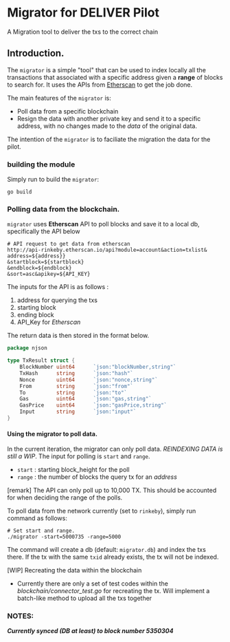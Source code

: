 # Migrator for DELIVER Pilot
A Migration tool to deliver the txs to the correct chain

## Introduction.

The `migrator` is a simple "tool" that can be used to index locally all the transactions that associated with a specific 
address given a **range** of blocks to search for. It uses the APIs from [Etherscan](https://rinkeby.etherscan.io/) to 
get the job done. 

The main features of the `migrator` is:
 - Poll data from a specific blockchain
 - Resign the data with another private key and send it to a specific address, with no changes made to the *data* of the original data.
 
The intention of the `migrator` is to faciliate the migration the data for the pilot.

### building the module

Simply run to build the `migrator`:
 ```shell script
 go build 
```

### Polling data from the blockchain. 

`migrator` uses **Etherscan** API to poll blocks and save it to a local db, specifically the API below
```
# API request to get data from etherscan
http://api-rinkeby.etherscan.io/api?module=account&action=txlist&
address=${address}}
&startblock=${startblock}
&endblock=${endblock}
&sort=asc&apikey=${API_KEY}
```
The inputs for the API is as follows :

 1. address for querying the txs
 2. starting block
 3. ending block
 4. API_Key for *Etherscan*

The return data is then stored in the format below.

```go
package njson 

type TxResult struct {
	BlockNumber uint64		`json:"blockNumber,string"`
	TxHash      string 		`json:"hash"`
	Nonce       uint64 		`json:"nonce,string"`
	From        string 		`json:"from"`
	To          string 		`json:"to"`
	Gas         uint64 		`json:"gas,string"`
	GasPrice    uint64 		`json:"gasPrice,string"`
	Input       string 		`json:"input"`
}

```

#### Using the migrator to poll data.

In the current iteration, the migrator can only poll data. *REINDEXING DATA is still a WIP*.
The input for polling is `start` and `range`.
- `start` : starting block_height for the poll
- `range` : the number of blocks the query tx for an *address*

[remark] The API can only poll up to 10,000 TX. This should be accounted for when deciding the range of the polls.

To poll data from the network currently (set to `rinkeby`), simply run command as follows:
```shell script
# Set start and range.
./migrator -start=5000735 -range=5000
``` 
The command will create a db (default: `migrator.db`) and index the txs there. If the tx with the same `txid` already exists, 
the tx will not be indexed.          

[WIP] Recreating the data within the blockchain
 - Currently there are only a set of test codes within the *blockchain/connector_test.go* for recreating the tx. Will implement a batch-like method to upload all the txs together


### NOTES:

***Currently synced (DB at least) to block number 5350304***